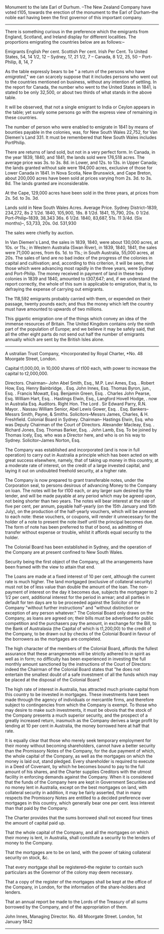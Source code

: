 Monument to the late Earl of Durhum. –The New Zealand Company have voted t105, towards the erection of the monument to the Earl of Durham–the noble earl having been the first governor of this important company.
                      
---
There is something curious in the preference which the emigrants from England, Scotland, and Ireland display for different localities. The proportions emigrating the countries below are as follows:–Emigrants English Per cent. Scottish Per cent. Irish Per Cent. To United States, 54, 14 1/2, 12 – Sydney, 17, 21 1/2, 7 – Canada, 8 1/2, 25, 50 – Port-Philip, 8, 14, 7As the table expressly bears to be " a return of the persons who have *emigrated*," we can scarcely suppose that it includes persons who went out to the countries mentioned on business, without any intention of settling. In the report for Canada, the number who went to the United States in 1841, is stated to be only 32,500, or about two thirds of what stands in the above table.It will be observed, that not a single emigrant to India or Ceylon appears in the table; yet surely some persons go with the express view of remaining in these countries.The number of person who were enabled to emigrate in 1841 by means of bounties payable in the colonies, was, for New South Wales 22,752, for Van Diemen's Land 331. It must be remembered that New South Wales includes PortPhilip.There are returns of land sold, but not in a very perfect form. In Canada, in the year 1839, 1840, and 1841, the lands sold were 176,518 acres. The average price was 3s. to 3s. 8d. in Lower, and 12s. to 13s. in Upper Canada; the lands granted without sale were 194,000 acres, exclusive of those for Lower Canada in 1841. In Nova Scotia, New Brunswick, and Cape Breton, about 200,000 acres have been sold at prices varying from 2s. 3d. to 3s. 8d. The lands granted are inconsiderable.At the Cape, 129,000 acres have been sold in the three years, at prices from 2s. 5d. to 3s. 3d.Lands sold in New South Wales Acres. Average Price. Sydney District–1839, 234,272, 8s 2 1/2d. 1840, 105,900, 18s. 8 1/2d. 1841, 15,790, 20s. 0 1/2d. Port-Philip–1839, 38,343 36s. 6 1/2d. 1840, 83,687, 51s. 11 3/4d. (Six months)–, 53,733, 20s. 0d. 531,930The sales were chiefly by auction.In Van Diemen's Land, the sales in 1839, 1840, were about 130,000 acres, at 10s. or 11s.; in Western Australia (Swan River), in 1839, 1840, 1841, the sales were 71,000 acres, from 6s. 1d. to 11s.; in South Australia, 55,000 acres, at 20s. The sales of land are no bad index of the progress of the colonies in capital and cultivation; and, according to this criterion, it will be seen, that those which were advancing most rapidly in the three years, were Sydney and Port-Philip. The money received in payment of land in these two colonies in 1839 and 1840, amounted to t307,647; and, if we understand the report correctly, the whole of this sum is applicable to emigration, that is, to defraying the expense of carrying out emigrants.The 118,592 emigrants probably carried with them, or expended on their passage, twenty pounds each; and thus the money which left the country must have amounted to upwards of two millions.This gigantic emigration one of the things which convey an idea of the immense resources of Britain. The United Kingdom contains only the ninth part of the population of Europe; and we believe it may be safely said, that all the other eight parts do not send out half the number of emigrants annually which are sent by the British Isles alone.
                      
---
A ustralian Trust Company, *Incorporated by Royal Charter, *No. 48 Moorgate Street, London.Capital t1,000,00, in 10,000 shares of t100 each, with power to increase the capital to t2,000,000.Directors. Chairman– John Abel Smith,  Esq., M.P. Levi Ames, Esq. . Robert How, Esq. Henry Bainbridge, . Esq. John Innes, Esq. Thomas Byron, jun., Esq. . Francis Mowatt, Esq. Benjamin Green, Esq. . Charles John Pearse, Esq. William Hart, Esq. . Hastings Elwin, Esq., Langford Hovell Hodge, . now in Australia Esq. Auditors. Right Hon. The Lord . Sir Edward Parry, R.N. Mayor. . Nassau William Senior, Abel Lewis Gower, Esq. . Esq. Bankers–Messrs Smith, Payne, & Smiths. Solicitors–Messrs James, Charles, & H. Freshfield. Colonial Board in Sydney. Chairman– Hastings Elwin,  Esq. who was Deputy Chairman of the Court of Directors. Alexander Macleay, Esq. . Richard Jones, Esq. Thomas Barker, Esq. . John Lamb, Esq. To be joined by Thomas Icely, Esq. who was a Director here, and who is on his way to Sydney. Solicitor–James Norton, Esq.The Company was established and incorporated (and is now in full operation) to carry out in Australia a principle which has been acted on with great success elsewhere, namely, that of taking up money in this country, at a moderate rate of interest, on the credit of a large invested capital, and laying it out on undoubted freehold security, at a higher rate.The Company is now prepared to grant transferable notes, under the Corporation seal, to persons desirous of advancing Money to the Company on loan. The notes will be for t100 each, or any larger sum desired by the lender, and will be made payable at any period which may be agreed upon, not being shorter than two years. The notes will bear interest at the rate of five per cent, per annum, payable half-yearly (on the 15th January and 15th July), on the production of the half-yearly vouchers, which will be annexed to each note: these vouchers, or coupons, will render it unnecessary for the holder of a note to present the note itself until the principal becomes due. The form of note has been preferred to that of bond, as admitting of transfer without expense or trouble, whilst it affords equal security to the holder.The Colonial Board has been established in Sydney, and the operation of the Company are at present confined to New South Wales.Security being the first object of the Company, all the arrangements have been framed with the view to attain that end.The Loans are made at a fixed interest of 10 per cent, although the current rate is much higher. The land mortgaged (exclusive of collateral security) must not be of less value than double the amount of the loan. The non-payment of interest on the day it becomes due, subjects the mortgager to 2 1/2 per cent, additional interest for the period in arrear; and all parties in default for ten days are to be proceeded against the Solicitor of the Company "without further instructions" and "without distinction or exception of any person whatever." The Colonial Board only draws on the Company, as loans are agreed on; their bills must be advertised for public competition and the purchasers pay the amount, in exchange for the Bill, to the Bank of Australasia (the Capital of which is t1,200,00) to the credit of the Company, to be drawn out by checks of the Colonial Board in favour of the borrowers as the mortgages are completed.The high character of the members of the Colonial Board, affords the fullest assurance that these arrangements will be strictly adhered to in spirit as well as in form; no difficulty has been experienced in investing the full monthly amount sanctioned by the instructions of the Court of Directors: indeed the Chairman of the Colonial Board states that "he does not entertain the smallest doubt of a safe investment of all the funds which may be placed at the disposal of the Colonial Board."The high rate of interest in Australia, has attracted much private capital from this country to be invested in mortgages. These investments have been made through the agency of individuals or mercantile firms, and therefore subject to contingencies from which the Company is exempt. To those who may desire to make such investments, it must be obvois that the stock of the Company presents a much superior security, and the prospect of a greatly increased return, inasmuch as the Company derives a large profit by lending at 10 per cent in Australia, the money borrowed here at half that rate.It is equally clear that those who merely seek temporary employment for their money without becoming shareholders, cannot have a better security than the Promissory Notes of the Company, for the due payment of which, the whole capital of the Company, as well as the mortgages on which the money is laid out, stand pledged. Every shareholder is required to execute in a Deed of Covenant, by which he becomes bound to pay to the full amount of his shares, and the Charter supplies Creditors with the utmost facility in enforcing demands against the Company. When it is considered that the funds of the Company here are kept in Government Securities and no money lent in Australia, except on the best mortgages on land, with collateral security in addition, it may be fairly asserted, that in many respects the Promissory Notes are entitled to a decided preference over mortgages in this country, which generally bear one per cent. less interest than that paid by the Company.The Charter provides that the sums borrowed shall not exceed four times the amount of capital paid up.That the whole capital of the Company, and all the mortgages on which their money is lent, in Australia, shall constitute a security to the lenders of money to the Company.That the mortgages are to be on land, with the power of taking collateral security on stock, &c.That every mortgage shall be registered–the register to contain such particulars as the Governor of the colony may deem necessary.That a copy of the register of the mortgages shall be kept at the office of the Company, in London, for the information of the share-holders and lenders.That an annual report be made to the Lords of the Treasury of all sums borrowed by the Company, and of the appropriation of them.John Innes,  Managing Director. No. 48 Moorgate Street. London, 1st January 1842
                      
---
